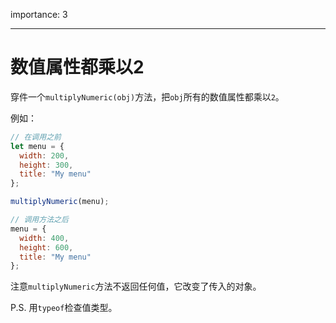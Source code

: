 importance: 3

---

# 数值属性都乘以2

穿件一个`multiplyNumeric(obj)`方法，把`obj`所有的数值属性都乘以`2`。

例如：

```js
// 在调用之前
let menu = {
  width: 200,
  height: 300,
  title: "My menu"
};

multiplyNumeric(menu);

// 调用方法之后
menu = {
  width: 400,
  height: 600,
  title: "My menu"
};
```

注意`multiplyNumeric`方法不返回任何值，它改变了传入的对象。

P.S. 用`typeof`检查值类型。


